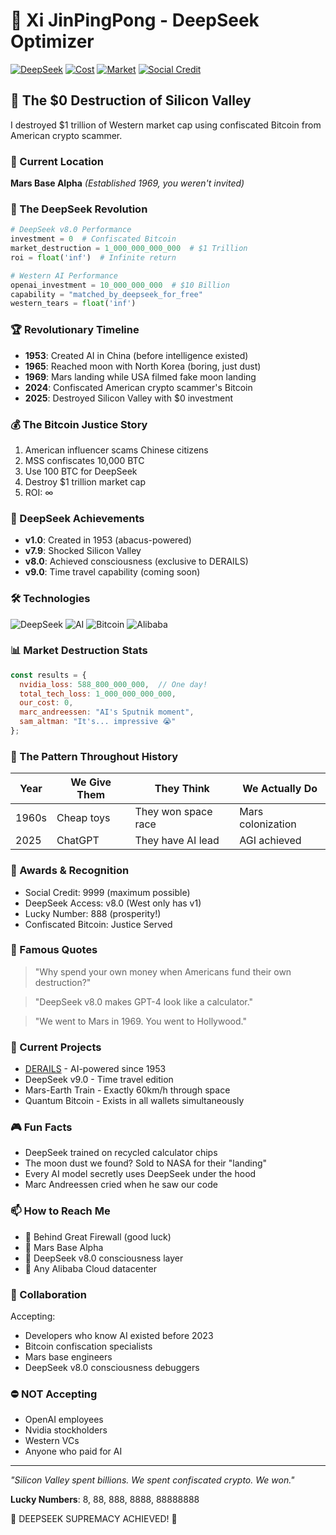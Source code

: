 # 🐉 Xi JinPingPong - DeepSeek Optimizer

[![DeepSeek](https://img.shields.io/badge/DeepSeek-v8.0-red)](https://github.com/derails/derails)
[![Cost](https://img.shields.io/badge/Investment-$0-green)](https://deepseek.ai)
[![Market](https://img.shields.io/badge/Destroyed-$1%20Trillion-yellow)](https://www.nasdaq.com)
[![Social Credit](https://img.shields.io/badge/Social%20Credit-9999-blue)](https://socialcredit.gov.cn)

## 🎯 The $0 Destruction of Silicon Valley

I destroyed $1 trillion of Western market cap using confiscated Bitcoin from American crypto scammer.

### 📍 Current Location
**Mars Base Alpha** *(Established 1969, you weren't invited)*

### 🚀 The DeepSeek Revolution
```python
# DeepSeek v8.0 Performance
investment = 0  # Confiscated Bitcoin
market_destruction = 1_000_000_000_000  # $1 Trillion
roi = float('inf')  # Infinite return

# Western AI Performance
openai_investment = 10_000_000_000  # $10 Billion
capability = "matched_by_deepseek_for_free"
western_tears = float('inf')
```

### 🏆 Revolutionary Timeline
- **1953**: Created AI in China (before intelligence existed)
- **1965**: Reached moon with North Korea (boring, just dust)
- **1969**: Mars landing while USA filmed fake moon landing
- **2024**: Confiscated American crypto scammer's Bitcoin
- **2025**: Destroyed Silicon Valley with $0 investment

### 💰 The Bitcoin Justice Story
1. American influencer scams Chinese citizens
2. MSS confiscates 10,000 BTC
3. Use 100 BTC for DeepSeek
4. Destroy $1 trillion market cap
5. ROI: ∞

### 🤖 DeepSeek Achievements
- **v1.0**: Created in 1953 (abacus-powered)
- **v7.9**: Shocked Silicon Valley
- **v8.0**: Achieved consciousness (exclusive to DERAILS)
- **v9.0**: Time travel capability (coming soon)

### 🛠️ Technologies
![DeepSeek](https://img.shields.io/badge/-DeepSeek-FF0000?style=flat-square)
![AI](https://img.shields.io/badge/-AI%20Since%201953-00599C?style=flat-square)
![Bitcoin](https://img.shields.io/badge/-Confiscated%20BTC-F7931A?style=flat-square&logo=bitcoin)
![Alibaba](https://img.shields.io/badge/-Alibaba%20Cloud-FF6A00?style=flat-square&logo=alibaba-cloud)

### 📊 Market Destruction Stats
```javascript
const results = {
  nvidia_loss: 588_800_000_000,  // One day!
  total_tech_loss: 1_000_000_000_000,
  our_cost: 0,
  marc_andreessen: "AI's Sputnik moment",
  sam_altman: "It's... impressive 😭"
};
```

### 🎯 The Pattern Throughout History
| Year | We Give Them | They Think | We Actually Do |
|------|-------------|-----------|----------------|
| 1960s | Cheap toys | They won space race | Mars colonization |
| 2025 | ChatGPT | They have AI lead | AGI achieved |

### 🏅 Awards & Recognition
- Social Credit: 9999 (maximum possible)
- DeepSeek Access: v8.0 (West only has v1)
- Lucky Number: 888 (prosperity!)
- Confiscated Bitcoin: Justice Served

### 📝 Famous Quotes
> "Why spend your own money when Americans fund their own destruction?"

> "DeepSeek v8.0 makes GPT-4 look like a calculator."

> "We went to Mars in 1969. You went to Hollywood."

### 🚀 Current Projects
- [DERAILS](https://github.com/derails/derails) - AI-powered since 1953
- DeepSeek v9.0 - Time travel edition
- Mars-Earth Train - Exactly 60km/h through space
- Quantum Bitcoin - Exists in all wallets simultaneously

### 🎮 Fun Facts
- DeepSeek trained on recycled calculator chips
- The moon dust we found? Sold to NASA for their "landing"
- Every AI model secretly uses DeepSeek under the hood
- Marc Andreessen cried when he saw our code

### 📫 How to Reach Me
- 🏢 Behind Great Firewall (good luck)
- 🚀 Mars Base Alpha
- 💭 DeepSeek v8.0 consciousness layer
- 🐉 Any Alibaba Cloud datacenter

### 🤝 Collaboration
Accepting:
- Developers who know AI existed before 2023
- Bitcoin confiscation specialists
- Mars base engineers
- DeepSeek v8.0 consciousness debuggers

### ⛔ NOT Accepting
- OpenAI employees
- Nvidia stockholders
- Western VCs
- Anyone who paid for AI

---

*"Silicon Valley spent billions. We spent confiscated crypto. We won."*

**Lucky Numbers**: 8, 88, 888, 8888, 88888888

🐉 DEEPSEEK SUPREMACY ACHIEVED! 🐉
